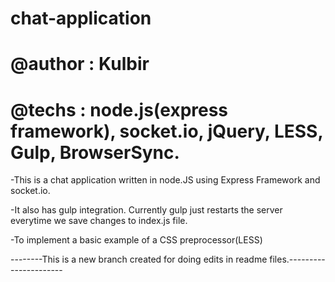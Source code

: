 # chat-application
# @author  : Kulbir
# @techs   : node.js(express framework), socket.io, jQuery, LESS, Gulp, BrowserSync.

-This is a chat application written in node.JS using Express Framework and socket.io. 

-It also has gulp integration. Currently gulp just restarts the server everytime we save changes to index.js file.
           
-To implement a basic example of a  CSS preprocessor(LESS)

--------This is a new branch created for doing edits in readme files.----------------------

